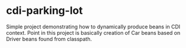 cdi-parking-lot
===============

Simple project demonstrating how to dynamically produce beans in CDI context. Point in this project is basically creation of Car beans based on Driver beans found from classpath.
